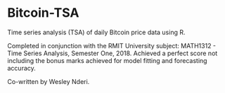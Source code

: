 # Bitcoin-TSA
Time series analysis (TSA) of daily Bitcoin price data using R.

Completed in conjunction with the RMIT University subject: MATH1312 - Time Series Analysis, Semester One, 2018.
Achieved a perfect score not including the bonus marks achieved for model fitting and forecasting accuracy.

Co-written by Wesley Nderi.
